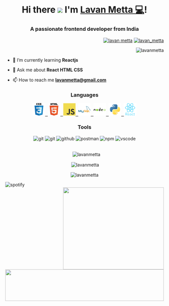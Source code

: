 <h1 align="center">
  Hi there <img src="https://media.giphy.com/media/hvRJCLFzcasrR4ia7z/giphy.gif" width="28"> I'm <a href="https://www.linkedin.com/in/ajay-84sia">Lavan Metta 💻</a>!
</h1> 
<h3 align="center">A passionate frontend developer from India</h3>


<p align="right">
<a href="https://linkedin.com/in/lavan metta" target="blank"><img align="center" src="https://raw.githubusercontent.com/rahuldkjain/github-profile-readme-generator/master/src/images/icons/Social/linked-in-alt.svg" alt="lavan metta" height="20" width="30" /></a>
<a href="https://instagram.com/lavan_metta" target="blank"><img align="center" src="https://raw.githubusercontent.com/rahuldkjain/github-profile-readme-generator/master/src/images/icons/Social/instagram.svg" alt="lavan_metta" height="20" width="30" /></a>
  <p align="right"> <img src="https://komarev.com/ghpvc/?username=lavanmetta&label=Profile%20views&color=0e75b6&style=flat" alt="lavanmetta" />
</p>
</p>


- 🌱 I’m currently learning **Reactjs**

- 💬 Ask me about **React HTML CSS**

- 📫 How to reach me **lavanmetta@gmail.com**



<h3 align="center" margin="30px">Languages</h3>
<p align="center" > <a href="https://www.w3schools.com/css/" target="_blank" rel="noreferrer"> 
  <kbd>
  <img src="https://raw.githubusercontent.com/devicons/devicon/master/icons/css3/css3-original-wordmark.svg" alt="css3" width="40" height="40"/> </a> <a href="https://www.w3.org/html/" target="_blank" rel="noreferrer"> 
  </kbd>
    <kbd>
  <img src="https://raw.githubusercontent.com/devicons/devicon/master/icons/html5/html5-original-wordmark.svg" alt="html5" width="40" height="40"/> </a> <a href="https://developer.mozilla.org/en-US/docs/Web/JavaScript" target="_blank" rel="noreferrer"> 
    </kbd>
   <kbd>
  <img src="https://raw.githubusercontent.com/devicons/devicon/master/icons/javascript/javascript-original.svg" alt="javascript" width="40" height="40"/> </a> <a href="https://www.mysql.com/" target="_blank" rel="noreferrer"> 
   </kbd> 
  <kbd>
  <img src="https://raw.githubusercontent.com/devicons/devicon/master/icons/mysql/mysql-original-wordmark.svg" alt="mysql" width="40" height="40"/> </a> <a href="https://nodejs.org" target="_blank" rel="noreferrer"> 
    </kbd>  
  <kbd>
  <img src="https://raw.githubusercontent.com/devicons/devicon/master/icons/nodejs/nodejs-original-wordmark.svg" alt="nodejs" width="40" height="40"/> </a> <a href="https://www.python.org" target="_blank" rel="noreferrer"> 
    </kbd> 
  <kbd>
  <img src="https://raw.githubusercontent.com/devicons/devicon/master/icons/python/python-original.svg" alt="python" width="40" height="40"/> </a> <a href="https://reactjs.org/" target="_blank" rel="noreferrer"> 
    </kbd> 
  <kbd>
  <img src="https://raw.githubusercontent.com/devicons/devicon/master/icons/react/react-original-wordmark.svg" alt="react" width="40" height="40"/> </a> </p>
  </kbd>
  
<div align="center"><h3 align="center">Tools</h3> 
  <img src="https://img.shields.io/badge/heroku-%23430098.svg?style=for-the-badge&logo=heroku&logoColor=white" align="center" alt="git"/> 
   <img src="https://img.shields.io/badge/netlify-%23000000.svg?style=for-the-badge&logo=netlify&logoColor=#00C7B7" align="center" alt="git"/>
<img src="https://img.shields.io/badge/GitHub-100000?style=for-the-badge&logo=github&logoColor=white"  align="center" alt="github"/>
<img src ="https://img.shields.io/badge/Postman-FF6C37?style=for-the-badge&logo=postman&logoColor=white" align="center" alt="postman">
<img src = "https://img.shields.io/badge/NPM-%23000000.svg?style=for-the-badge&logo=npm&logoColor=white" align="center" alt="npm">
   <img src="https://img.shields.io/badge/Visual%20Studio-5C2D91.svg?style=for-the-badge&logo=visual-studio&logoColor=white"  align="center" alt="vscode"/>
   <br/>
 
   <br/>
  </div>
  
<p align="center">&nbsp;  &nbsp;<img align="center"  src="https://github-readme-stats.vercel.app/api/top-langs?username=lavanmetta&show_icons=true&locale=en&layout=compact&theme=radical" alt="lavanmetta" />
</p> 


<p align="center">&nbsp;<img align="center" src="https://github-readme-stats.vercel.app/api?username=lavanmetta&show_icons=true&locale=en&theme=radical" alt="lavanmetta" /></p>

<p align="center"><img align="center" src="https://github-readme-streak-stats.herokuapp.com/?user=lavanmetta&&theme=radical" alt="lavanmetta" /></p>

<div>
<p align="left">  <img width="320"  align="left" src="https://spotify-recently-played-readme.vercel.app/api?user=a8o4woci8zkcozjqg0l63257g" alt="spotify" /> </p>
 <img  align="right" src="https://media.giphy.com/media/CuuSHzuc0O166MRfjt/giphy.gif" width="320" height="260"/>
</div>


<p>&nbsp;
<!-- <img align="center" src="https://github.com/blob/output/github-contribution-grid-snake.svg" alt="snake" width="100%"/> -->
 <img  align="center" src="https://media.giphy.com/media/ohONS2y8GTDoI/giphy.gif" width="100%" height="100"/></p>

